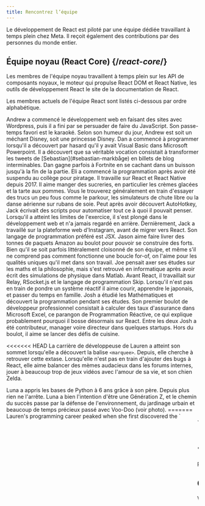 ```yaml
---
title: Rencontrez l’équipe
---
```


<Intro>

Le développement de React est piloté par une équipe dédiée travaillant à temps plein chez Meta.  Il reçoit également des contributions par des personnes du monde entier.

</Intro>

## Équipe noyau (React Core) {/*react-core*/}

Les membres de l'équipe noyau travaillent à temps plein sur les API de composants noyaux, le moteur qui propulse React DOM et React Native, les outils de développement React le site de la documentation de React.

Les membres actuels de l'équipe React sont listés ci-dessous par ordre alphabétique.

<TeamMember name="Andrew Clark" permalink="andrew-clark" photo="/images/team/acdlite.jpg" github="acdlite" twitter="acdlite" threads="acdlite" title="Ingénieur chez Vercel">
    Andrew a commencé le développement web en faisant des sites avec Wordpress, puis il a fini par se persuader de faire du JavaScript.  Son passe-temps favori est le karaoké.  Selon son humeur du jour, Andrew est soit un méchant Disney, soit une princesse Disney.
</TeamMember>

<TeamMember name="Dan Abramov" permalink="dan-abramov" photo="/images/team/gaearon.jpg" github="gaearon" twitter="dan_abramov2" title="Ingénieur indépendant">
    Dan a commencé à programmer lorsqu'il a découvert par hasard qu'il y avait Visual Basic dans Microsoft Powerpoint.  Il a découvert que sa véritable vocation consistait à transformer les tweets de [Sebastian](#sebastian-markbåge) en billets de blog interminables. Dan gagne parfois à Fortnite en se cachant dans un buisson jusqu'à la fin de la partie.
</TeamMember>

<TeamMember name="Eli White" permalink="eli-white" photo="/images/team/eli-white.jpg" github="TheSavior" twitter="Eli_White" threads="elicwhite" title="Manager d’ingénieurs chez Meta">
    Eli a commencé la programmation après avoir été suspendu au collège pour piratage.  Il travaille sur React et React Native depuis 2017. Il aime manger des sucreries, en particulier les crèmes glacées et la tarte aux pommes. Vous le trouverez généralement en train d'essayer des trucs un peu fous comme le parkour, les simulateurs de chute libre ou la danse aérienne sur rubans de soie.
</TeamMember>

<TeamMember name="Jack Pope" permalink="jack-pope" photo="/images/team/jack-pope.jpg" github="jackpope" personal="jackpope.me" title="Ingénieur chez Meta">
    Peut après avoir découvert AutoHotkey, Jack écrivait des scripts pour automatiser tout ce à quoi il pouvait penser.  Lorsqu'il a atteint les limites de l'exercice, il s'est plongé dans le développement web et n'a jamais regardé en arrière.  Dernièrement, Jack a travaillé sur la plateforme web d'Instagram, avant de migrer vers React.  Son langage de programmation préféré est JSX.
</TeamMember>

<TeamMember name="Jason Bonta" permalink="jason-bonta" photo="/images/team/jasonbonta.jpg" threads="someextent" title="Manager d’ingénieurs chez Meta">
    Jason aime faire livrer des tonnes de paquets Amazon au boulot pour pouvoir se construire des forts. Bien qu'il se soit parfois littéralement cloisonné de son équipe, et même s'il ne comprend pas comment fonctionne une boucle for-of, on l'aime pour les qualités uniques qu'il met dans son travail.
</TeamMember>

<TeamMember name="Joe Savona" permalink="joe-savona" photo="/images/team/joe.jpg" github="josephsavona" twitter="en_JS" threads="joesavona" title="Ingénieur chez Meta">
    Joe pensait axer ses études sur les maths et la philosophie, mais s'est retrouvé en informatique après avoir écrit des simulations de physique dans Matlab.  Avant React, il travaillait sur Relay, RSocket.js et le langage de programmation Skip.  Lorsqu'il n'est pas en train de pondre un système réactif il aime courir, apprendre le japonais, et passer du temps en famille.
</TeamMember>

<TeamMember name="Josh Story" permalink="josh-story" photo="/images/team/josh.jpg" github="gnoff" twitter="joshcstory" title="Ingénieur chez Vercel">
    Josh a étudié les Mathématiques et découvert la programmation pendant ses études.  Son premier boulot de développeur professionnel consistait à calculer des taux d'assurance dans Microsoft Excel, ce parangon de Programmation Réactive, ce qui explique probablement pourquoi il bosse désormais sur React. Entre les deux Josh a été contributeur, manager voire directeur dans quelques startups.  Hors du boulot, il aime se lancer des défis de cuisine.
</TeamMember>

<<<<<<< HEAD
<TeamMember name="Lauren Tan" permalink="lauren-tan" photo="/images/team/lauren.jpg" github="poteto" twitter="potetotes" threads="potetotes" personal="no.lol" title="Ingénieure chez Meta">
    La carrière de développeuse de Lauren a atteint son sommet lorsqu'elle a découvert la balise `<marquee>`. Depuis, elle cherche à retrouver cette extase.  Lorsqu'elle n'est pas en train d'ajouter des bugs à React, elle aime balancer des mèmes audacieux dans les forums internes, jouer à beaucoup trop de jeux vidéos avec l'amour de sa vie, et son chien Zelda.
</TeamMember>

<TeamMember name="Luna Wei" permalink="luna-wei" photo="/images/team/luna-wei.jpg" github="lunaleaps" twitter="lunaleaps" threads="lunaleaps" title="Ingénieure chez Meta">
    Luna a appris les bases de Python à 6 ans grâce à son père. Depuis plus rien ne l'arrête. Luna a bien l'intention d'être une Génération Z, et le chemin du succès passe par la défense de l'environnement, du jardinage urbain et beaucoup de temps précieux passé avec Voo-Doo (voir photo).
=======
<TeamMember name="Lauren Tan" permalink="lauren-tan" photo="/images/team/lauren.jpg" github="poteto" twitter="potetotes" threads="potetotes" personal="no.lol" title="Engineer at Meta">
    Lauren's programming career peaked when she first discovered the `<marquee>` tag. She’s been chasing that high ever since. She studied Finance instead of CS in college, so she learned to code using Excel instead of Java. Lauren enjoys dropping cheeky memes in chat, playing video games with her partner, and petting her dog Zelda.
</TeamMember>

<TeamMember name="Luna Wei" permalink="luna-wei" photo="/images/team/luna-wei.jpg" github="lunaleaps" twitter="lunaleaps" threads="lunaleaps" title="Engineer at Meta">
    Luna first learnt the fundamentals of python at the age of 6 from her father. Since then, she has been unstoppable. Luna aspires to be a gen z, and the road to success is paved with environmental advocacy, urban gardening and lots of quality time with her Voo-Doo’d (as pictured).
>>>>>>> b7bf6c16fb3152626a71c115b3242df6eb93bc6e
</TeamMember>

<TeamMember name="Matt Carroll" permalink="matt-carroll" photo="/images/team/matt-carroll.png" github="mattcarrollcode" twitter="mattcarrollcode" threads="mattcarrollcode" title="Developer Advocate chez Meta">
    Matt est tombé par hasard dans le code, et depuis il adore créer grâce à des communautés des trucs qu'on ne peut pas créer tout seuls.  Avant React, il a travaillé sur YouTube, l'Assistant Google, Fuchsia, Google Cloud AI et Evernote.  Lorsqu'il n'est pas en train d'améliorer l'outillage des développeurs il aime la montagne, le jazz, et passer du temps en famille.
</TeamMember>

<TeamMember name="Mofei Zhang" permalink="mofei-zhang" photo="/images/team/mofei-zhang.png" github="mofeiZ" threads="z_mofei" title="Ingénieure chez Meta">
    Mofei a commencé à programmer dès qu'elle a réalisé que ça pouvait l'aider à tricher aux jeux vidéos.  Ses études se sont concentrées sur les systèmes d'exploitation (OS), mais elle aime aujourd'hui triturer React.  Hors du boulot, elle aime déboguer des problèmes d'escalade de bloc et planifier ses prochaines randonnées.
</TeamMember>

<TeamMember name="Noah Lemen" permalink="noah-lemen" photo="/images/team/noahlemen.jpg" github="noahlemen" twitter="noahlemen" threads="noahlemen" personal="noahle.men" title="Ingénieur chez Meta">
    Noah a commencé à s'intéresser à la programmation d'UI lors de ses études en technologies musicales à NYU. Chez Meta, il a travaillé sur des outils internes, des navigateurs, la performance web, et se concentre actuellement sur React.  Quand il n'est pas au boulot, Noah est généralement en train de triturer des synthétiseurs ou de passer du temps avec son chat.
</TeamMember>

<TeamMember name="Rick Hanlon" permalink="rick-hanlon" photo="/images/team/rickhanlonii.jpg" github="rickhanlonii" twitter="rickhanlonii" threads="rickhanlonii" personal="rickhanlon.codes" title="Ingénieur chez Meta">
    Ricky a étudié les maths théoriques puis s'est retrouvé on ne sait comment dans l'équipe React Native quelques années avant de rejoindre l'équipe React. Lorsqu'il n'est pas en train de coder, vous le trouverez à faire du snowboard, du vélo, de l'escalade, du golf, ou à fermer les tickets GitHub qui violent le gabarit demandé.
</TeamMember>

<<<<<<< HEAD
<TeamMember name="Sathya Gunasekaran " permalink="sathya-gunasekaran" photo="/images/team/sathya.jpg" github="gsathya" twitter="_gsathya" threads="gsathya.03" title="Ingénieur chez Meta">
    Sathya a détesté le *Dragon Book* durant ses études, et pourtant a fini par consacrer sa carrière aux compilateurs. Lorsqu'il n'est pas en train de compiler des composants React, soit il boit du café soit il mange encore un Dosa.
=======
<TeamMember name="Ruslan Lesiutin" permalink="ruslan-lesiutin" photo="/images/team/lesiutin.jpg" github="hoxyq" twitter="ruslanlesiutin" threads="lesiutin" title="Engineer at Meta">
    Ruslan's introduction to UI programming started when he was a kid by manually editing HTML templates for his custom gaming forums. Somehow, he ended up majoring in Computer Science. He enjoys music, games, and memes. Mostly memes.
</TeamMember>

<TeamMember name="Sathya Gunasekaran " permalink="sathya-gunasekaran" photo="/images/team/sathya.jpg" github="gsathya" twitter="_gsathya" threads="gsathya.03" title="Engineer at Meta">
    Sathya hated the Dragon Book in school but somehow ended up working on compilers all his career. When he's not compiling React components, he's either drinking coffee or eating yet another Dosa.
>>>>>>> b7bf6c16fb3152626a71c115b3242df6eb93bc6e
</TeamMember>

<TeamMember name="Sebastian Markbåge" permalink="sebastian-markbåge" photo="/images/team/sebmarkbage.jpg" github="sebmarkbage" twitter="sebmarkbage" threads="sebmarkbage" title="Ingénieur chez Vercel">
    Sébastien a étudié la psychologie. Il est généralement silencieux. Même lorsqu'il dit quelque chose, ça ne finit par avoir du sens pour le reste d'entre nous que quelques mois plus tard.  La véritable pronconciation de son nom de famille est « marc-bau-jai », mais il a fini par tolérer « marc-beige » par pur pragmatisme — une approche qu'il applique aussi à React.
</TeamMember>

<TeamMember name="Sebastian Silbermann" permalink="sebastian-silbermann" photo="/images/team/sebsilbermann.jpg" github="eps1lon" twitter="sebsilbermann" threads="sebsilbermann" title="Ingénieur chez Vercel">
    Sebastian a appris à programmer pour améliorer les jeux auxquels il jouait en cours dans son navigateur. Ça l'a amené à contribuer à énormément de code en logiciel libre. Lorsqu'il n'est pas en train de coder, il est très occupé à s'assurer qu'on ne le confond pas avec les autres Sebastian et Zilberman de la communauté React.
</TeamMember>

<TeamMember name="Seth Webster" permalink="seth-webster" photo="/images/team/seth.jpg" github="sethwebster" twitter="sethwebster" threads="sethwebster" personal="sethwebster.com" title="Manager d’ingénieurs chez Meta">
    Seth a commencé la programmation durant son enfance à Tucson, Arizona. Après l'école, il a chopé le virus de la musique et a passé environ 10 ans comme musicien de tournée avant de revenir au *travail*, en commençant par Intuit. Dans son temps libre, il aime [prendre des photos](https://www.sethwebster.com) et faire des vols de sauvetage d'animaux dans le Nord-Est des États-Unis.
</TeamMember>

<TeamMember name="Sophie Alpert" permalink="sophie-alpert" photo="/images/team/sophiebits.jpg" github="sophiebits" twitter="sophiebits" personal="sophiebits.com" title="Ingénieure indépendante">
    Quatre jours après la sortie de React, Sophie réécrivait l'intégralité de son projet d'alors pour s'en servir, ce qui avec le recul lui semble un brin téméraire. Après être devenue la principale contributrice au projet, elle s'est demandée pourquoi elle n'était pas payée par Facebook comme tous les autres et a officiellement rejoint l'équipe pour guider React à travers sa phase adolescente. Même si elle a quitté le poste il y a plusieurs années, on la trouve encore dans les forums de discussion de l'équipe où elle « ajoute de la valeur ».
</TeamMember>

<TeamMember name="Tianyu Yao" permalink="tianyu-yao" photo="/images/team/tianyu.jpg" github="tyao1" twitter="tianyu0" threads="sophiebits" title="Ingénieur chez Meta">
    Tianyu s'est intéressé aux ordinateurs dès l'enfance par amour des jeux vidéos. Il a donc étudié l'informatique et joue encore à des jeux pour enfants comme *League of Legends*. Lorsqu'il n'est pas devant son ordinateur, il aime jouer avec ses deux chatons, randonner et faire du kayak.
</TeamMember>

<TeamMember name="Yuzhi Zheng" permalink="yuzhi-zheng" photo="/images/team/yuzhi.jpg" github="yuzhi" twitter="yuzhiz" threads="yuzhiz" title="Manager d’ingénieurs chez Meta">
    Yuzhi a étudié l'informatique à l'école. Elle aimait cette gratification instantanée ressentie en voyant son code prendre vie sans avoir à être physiquement dans un laboratoire. Elle gère aujourd'hui l'organisation React. Avant cela, elle travaillait sur le framework de chargement de données Relay. Dans son temps libre, Yuzhi aime optimiser sa vie au travers du jardinage et de projets d'amélioration de sa maison.
</TeamMember>

## Contributeurs historiques {/*past-contributors*/}

Vous trouverez une liste des membres passés de l'équipe et d'autres personnes ayant significativement contribué à React au fil des ans dans la page des [remerciements](/community/acknowledgements).
